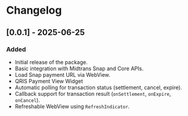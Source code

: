 # Changelog

## [0.0.1] - 2025-06-25

### Added
- Initial release of the package.
- Basic integration with Midtrans Snap and Core APIs.
- Load Snap payment URL via WebView.
- QRIS Payment View Widget
- Automatic polling for transaction status (settlement, cancel, expire).
- Callback support for transaction result (`onSettlement`, `onExpire`, `onCancel`).
- Refreshable WebView using `RefreshIndicator`.
